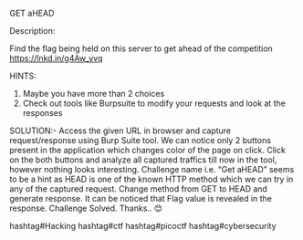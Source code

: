 GET aHEAD 

Description:

Find the flag being held on this server to get ahead of the competition https://lnkd.in/g4Aw_yvq

HINTS:
1. Maybe you have more than 2 choices
2. Check out tools like Burpsuite to modify your requests and look at the responses

SOLUTION:-
Access the given URL in browser and capture request/response using Burp Suite tool.
We can notice only 2 buttons present in the application which changes color of the page on click.
Click on the both buttons and analyze all captured traffics till now in the tool, however nothing looks interesting.
Challenge name i.e. “Get aHEAD” seems to be a hint as HEAD is one of the known HTTP method which we can try in any of the captured request. Change method from GET to HEAD and generate response.
It can be noticed that Flag value is revealed in the response.
Challenge Solved. Thanks.. 😊 

hashtag#Hacking hashtag#ctf hashtag#picoctf hashtag#cybersecurity
